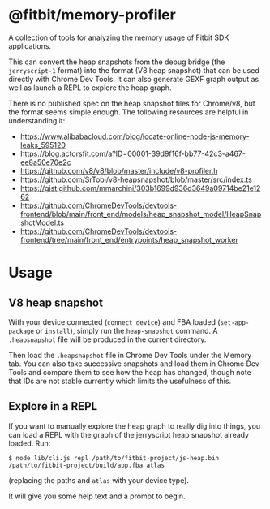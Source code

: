 @fitbit/memory-profiler
===============

A collection of tools for analyzing the memory usage of Fitbit SDK applications.

This can convert the heap snapshots from the debug bridge (the `jerryscript-1` format) into the
format (V8 heap snapshot) that can be used directly with Chrome Dev Tools.  It can also generate
GEXF graph output as well as launch a REPL to explore the heap graph.

There is no published spec on the heap snapshot files for Chrome/v8, but the format seems simple
enough.  The following resources are helpful in understanding it:

 - https://www.alibabacloud.com/blog/locate-online-node-js-memory-leaks_595120
 - https://blog.actorsfit.com/a?ID=00001-39d9f16f-bb77-42c3-a467-ee8a50e70e2c
 - https://github.com/v8/v8/blob/master/include/v8-profiler.h
 - https://github.com/SrTobi/v8-heapsnapshot/blob/master/src/index.ts
 - https://gist.github.com/mmarchini/303b1699d936d3649a09714be21e1262
 - https://github.com/ChromeDevTools/devtools-frontend/blob/main/front_end/models/heap_snapshot_model/HeapSnapshotModel.ts
 - https://github.com/ChromeDevTools/devtools-frontend/tree/main/front_end/entrypoints/heap_snapshot_worker

# Usage

## V8 heap snapshot

With your device connected (`connect device`) and FBA loaded (`set-app-package` or `install`), simply run the `heap-snapshot` command. A `.heapsnapshot` file will be produced in the current directory.

Then load the `.heapsnapshot` file in Chrome Dev Tools under the Memory tab. You can also take
successive snapshots and load them in Chrome Dev Tools and compare them to see how the heap has
changed, though note that IDs are not stable currently which limits the usefulness of this.

## Explore in a REPL

If you want to manually explore the heap graph to really dig into things, you can load a REPL
with the graph of the jerryscript heap snapshot already loaded. Run:

```
$ node lib/cli.js repl /path/to/fitbit-project/js-heap.bin /path/to/fitbit-project/build/app.fba atlas
```

(replacing the paths and `atlas` with your device type).

It will give you some help text and a prompt to begin.
